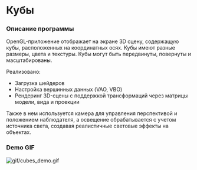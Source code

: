 
# Кубы

### Описание программы

OpenGL-приложение отображает на экране 3D сцену, содержащую кубы, расположенных на координатных осях. Кубы имеют разные размеры, цвета и текстуры. Кубы могут быть передвинуты, повернуты и масштабированы.

Реализовано:
- Загрузка шейдеров
- Настройка вершинных данных (VAO, VBO)
- Рендеринг 3D-сцены с поддержкой трансформаций через матрицы модели, вида и проекции

Также в нем используется камера для управления перспективой и положением наблюдателя, а освещение обрабатывается с учетом источника света, создавая реалистичные световые эффекты на объектах.

### Demo GIF
![gif/cubes_demo.gif](https://github.com/ElenaRusanova/Cubes-OpenGL/blob/main/gif/cubes_demo.gif)
